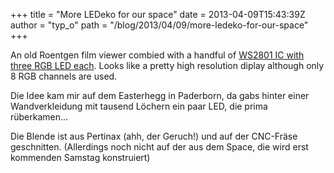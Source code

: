 +++
title = "More LEDeko for our space"
date = 2013-04-09T15:43:39Z
author = "typ_o"
path = "/blog/2013/04/09/more-ledeko-for-our-space"
+++
  
  
An old Roentgen film viewer combied with a handful of [WS2801 IC with
three RGB LED
each](http://shop.led-studien.de/de/elektronik-bausatze/led-pixel).
Looks like a pretty high resolution diplay although only 8 RGB channels
are used.

Die Idee kam mir auf dem Easterhegg in Paderborn, da gabs hinter einer
Wandverkleidung mit tausend Löchern ein paar LED, die prima
rüberkamen...

Die Blende ist aus Pertinax (ahh, der Geruch\!) und auf der CNC-Fräse
geschnitten. (Allerdings noch nicht auf der aus dem Space, die wird erst
kommenden Samstag konstruiert)
